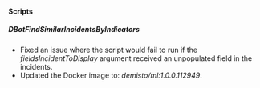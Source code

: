 
#### Scripts

##### DBotFindSimilarIncidentsByIndicators

- Fixed an issue where the script would fail to run if the *fieldsIncidentToDisplay* argument received an unpopulated field in the incidents.
- Updated the Docker image to: *demisto/ml:1.0.0.112949*.
